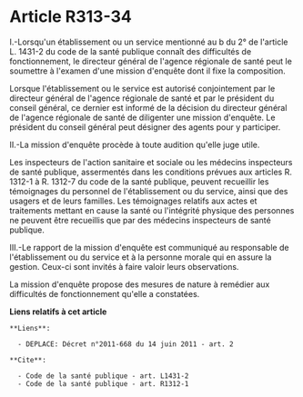 # Article R313-34

I.-Lorsqu'un établissement ou un service mentionné au b du 2° de l'article L. 1431-2 du code de la santé publique connaît des
difficultés de fonctionnement, le directeur général de l'agence régionale de santé peut le soumettre à l'examen d'une mission
d'enquête dont il fixe la composition. 

Lorsque l'établissement ou le service est autorisé conjointement par le directeur général de l'agence régionale de santé et
par le président du conseil général, ce dernier est informé de la décision du directeur général de l'agence régionale de
santé de diligenter une mission d'enquête. Le président du conseil général peut désigner des agents pour y participer. 

II.-La mission d'enquête procède à toute audition qu'elle juge utile. 

Les inspecteurs de l'action sanitaire et sociale ou les médecins inspecteurs de santé publique, assermentés dans les
conditions prévues aux articles R. 1312-1 à R. 1312-7 du code de la santé publique, peuvent recueillir les témoignages du
personnel de l'établissement ou du service, ainsi que des usagers et de leurs familles. Les témoignages relatifs aux actes et
traitements mettant en cause la santé ou l'intégrité physique des personnes ne peuvent être recueillis que par des médecins
inspecteurs de santé publique. 

III.-Le rapport de la mission d'enquête est communiqué au responsable de l'établissement ou du service et à la personne
morale qui en assure la gestion. Ceux-ci sont invités à faire valoir leurs observations. 

La mission d'enquête propose des mesures de nature à remédier aux difficultés de fonctionnement qu'elle a constatées.

**Liens relatifs à cet article**

	**Liens**:

	  - DEPLACE: Décret n°2011-668 du 14 juin 2011 - art. 2

	**Cite**:

	  - Code de la santé publique - art. L1431-2
	  - Code de la santé publique - art. R1312-1
